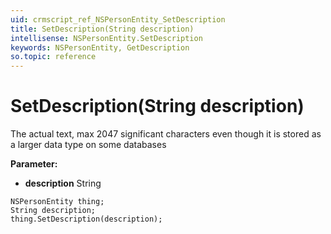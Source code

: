 ```yaml
---
uid: crmscript_ref_NSPersonEntity_SetDescription
title: SetDescription(String description)
intellisense: NSPersonEntity.SetDescription
keywords: NSPersonEntity, GetDescription
so.topic: reference
---
```


# SetDescription(String description)

The actual text, max 2047 significant characters even though it is stored as a larger data type on some databases

**Parameter:** 
* **description** String

```crmscript
NSPersonEntity thing;
String description;
thing.SetDescription(description);
```

